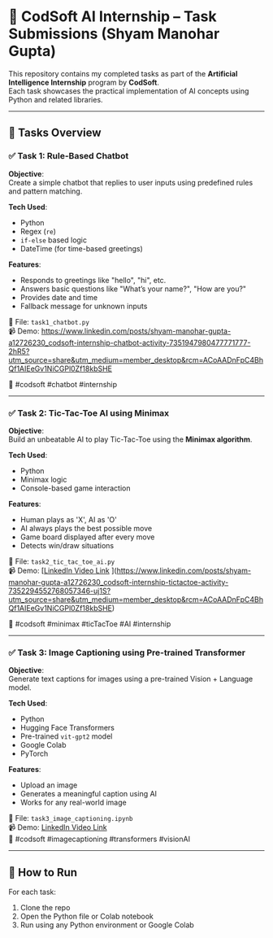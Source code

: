# 🤖 CodSoft AI Internship – Task Submissions (Shyam Manohar Gupta)

This repository contains my completed tasks as part of the **Artificial Intelligence Internship** program by **CodSoft**.  
Each task showcases the practical implementation of AI concepts using Python and related libraries.

---

## 📌 Tasks Overview

### ✅ Task 1: Rule-Based Chatbot

**Objective**:  
Create a simple chatbot that replies to user inputs using predefined rules and pattern matching.

**Tech Used**:
- Python
- Regex (`re`)
- `if-else` based logic
- DateTime (for time-based greetings)

**Features**:
- Responds to greetings like "hello", "hi", etc.
- Answers basic questions like "What’s your name?", "How are you?"
- Provides date and time
- Fallback message for unknown inputs

📂 File: `task1_chatbot.py`  
📹 Demo: https://www.linkedin.com/posts/shyam-manohar-gupta-a12726230_codsoft-internship-chatbot-activity-7351947980477771777-2hR5?utm_source=share&utm_medium=member_desktop&rcm=ACoAADnFpC4BhQf1AIEeGv1NiCGPl0Zf18kbSHE

🔗 #codsoft #chatbot #internship

---

### ✅ Task 2: Tic-Tac-Toe AI using Minimax

**Objective**:  
Build an unbeatable AI to play Tic-Tac-Toe using the **Minimax algorithm**.

**Tech Used**:
- Python
- Minimax logic
- Console-based game interaction

**Features**:
- Human plays as 'X', AI as 'O'
- AI always plays the best possible move
- Game board displayed after every move
- Detects win/draw situations

📂 File: `task2_tic_tac_toe_ai.py`  
📹 Demo: [[LinkedIn Video Link](#)  ](https://www.linkedin.com/posts/shyam-manohar-gupta-a12726230_codsoft-internship-tictactoe-activity-7352294552768057346-uj1S?utm_source=share&utm_medium=member_desktop&rcm=ACoAADnFpC4BhQf1AIEeGv1NiCGPl0Zf18kbSHE)

🔗 #codsoft #minimax #ticTacToe #AI #internship

---

### ✅ Task 3: Image Captioning using Pre-trained Transformer

**Objective**:  
Generate text captions for images using a pre-trained Vision + Language model.

**Tech Used**:
- Python
- Hugging Face Transformers
- Pre-trained `vit-gpt2` model
- Google Colab
- PyTorch

**Features**:
- Upload an image
- Generates a meaningful caption using AI
- Works for any real-world image

📂 File: `task3_image_captioning.ipynb`  
📹 Demo: [LinkedIn Video Link](#)  
🔗 #codsoft #imagecaptioning #transformers #visionAI

---

## 🔗 How to Run

For each task:
1. Clone the repo
2. Open the Python file or Colab notebook
3. Run using any Python environment or Google Colab

